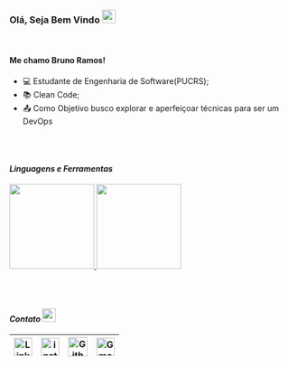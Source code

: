 ### Olá, Seja Bem Vindo <img src="https://github.com/TheDudeThatCode/TheDudeThatCode/blob/master/Assets/Hi.gif" width="24px">
<br>

#### Me chamo Bruno Ramos!

- 💻 Estudante de Engenharia de Software(PUCRS);
- 📚 Clean Code;
- 📤 Como Objetivo busco explorar e aperfeiçoar técnicas para ser um DevOps

<br><br>
#### *Linguagens e Ferramentas*

<a href="https://github.com/bramos013">
    <img height="150em" src="https://github-readme-stats.vercel.app/api?username=bramos013&show_icons=true&theme=dark" />
</a>
<a href="https://github.com/bramos013">
    <img height="150em" src="https://github-readme-stats.vercel.app/api/top-langs/?username=bramos013&theme=dark&layout=compact" />
</a>

<br><br>
#### *Contato* <img src="https://github.com/TheDudeThatCode/TheDudeThatCode/blob/master/Assets/Handshake.gif" height="24px">

| [<img src="https://github.com/TheDudeThatCode/TheDudeThatCode/blob/master/Assets/Linkedin.svg" alt="Linkedin Logo" width="32">](https://www.linkedin.com/in/sr1bramos/) | [<img src="https://github.com/TheDudeThatCode/TheDudeThatCode/blob/master/Assets/Instagram.svg" alt="instagram logo" width="32">](https://www.instagram.com/sr1bramos/) | [<img src="https://cdn.svgporn.com/logos/github-icon.svg" alt="Github logo" width="34">](https://github.com/bramos013) | [<img src="https://github.com/TheDudeThatCode/TheDudeThatCode/blob/master/Assets/Gmail.svg" alt="Gmail logo" height="32">](mailto:brunoramos013@gmail.com)
|:---:|:---:|:---:|:---:|

<!--
![Github Badge](https://img.shields.io/badge/GitHub-100000?style=for-the-badge&logo=github&logoColor=white&link=https://github.com/bramos013/) 
![Gmail Badge](https://img.shields.io/badge/Gmail-D14836?style=for-the-badge&logo=gmail&logoColor=white&mailto:brunoramos013@gmail.com) 
![Instagram Badge](https://img.shields.io/badge/Instagram-E4405F?style=for-the-badge&logo=instagram&logoColor=white&link=https://www.instagram.com/sr1bramos/) ![Linkedin Badge](https://img.shields.io/badge/LinkedIn-0077B5?style=for-the-badge&logo=linkedin&logoColor=white&link=https://www.linkedin.com/in/sr1bramos/)


<!--
**bramos013/bramos013** is a ✨ _special_ ✨ repository because its `README.md` (this file) appears on your GitHub profile.

Here are some ideas to get you started:

- 🔭 I’m currently working on ...
- 🌱 I’m currently learning ...
- 👯 I’m looking to collaborate on ...
- 🤔 I’m looking for help with ...
- 💬 Ask me about ...
- 📫 How to reach me: ...
- 😄 Pronouns: ...
- ⚡ Fun fact: ...
-->
